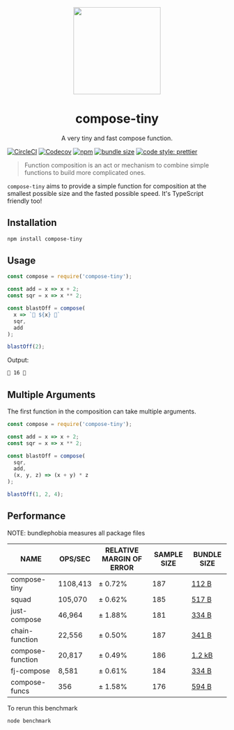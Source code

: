 <div align="center">
  <img width="200" height="200"
    src="https://emojipedia-us.s3.dualstack.us-west-1.amazonaws.com/thumbs/240/apple/129/musical-score_1f3bc.png">
  <h1>compose-tiny</h1>
  <p>A very tiny and fast compose function.</p>
</div>

[![CircleCI](https://img.shields.io/circleci/project/github/hipstersmoothie/compose-tiny/master.svg?style=for-the-badge)](https://circleci.com/gh/hipstersmoothie/compose-tiny/tree/master) [![Codecov](https://img.shields.io/codecov/c/github/hipstersmoothie/compose-tiny.svg?style=for-the-badge)](https://codecov.io/gh/hipstersmoothie/compose-tiny) [![npm](https://img.shields.io/npm/v/compose-tiny.svg?style=for-the-badge)](https://www.npmjs.com/package/compose-tiny) [![bundle size](http://img.badgesize.io/hipstersmoothie/compose-tiny/master/index.js.svg?style=for-the-badge)](https://www.npmjs.com/package/compose-tiny) [![code style: prettier](https://img.shields.io/badge/code_style-prettier-ff69b4.svg?style=for-the-badge)](https://github.com/prettier/prettier)

> Function composition is an act or mechanism to combine simple functions to build more complicated ones.

`compose-tiny` aims to provide a simple function for composition at the smallest possible size and the fasted possible speed. It's TypeScript friendly too!

## Installation

```sh
npm install compose-tiny
```

## Usage

```js
const compose = require('compose-tiny');

const add = x => x + 2;
const sqr = x => x ** 2;

const blastOff = compose(
  x => `🚀 ${x} 🚀`
  sqr,
  add
);

blastOff(2);
```

Output:

```sh
🚀 16 🚀
```

## Multiple Arguments

The first function in the composition can take multiple arguments.

```js
const compose = require('compose-tiny');

const add = x => x + 2;
const sqr = x => x ** 2;

const blastOff = compose(
  sqr,
  add,
  (x, y, z) => (x + y) * z
);

blastOff(1, 2, 4);
```

## Performance

NOTE: bundlephobia measures all package files

| NAME             | OPS/SEC  | RELATIVE MARGIN OF ERROR                      | SAMPLE SIZE | BUNDLE SIZE                                                |
| ---------------- | -------- | --------------------------------------------- | ----------- | ---------------------------------------------------------- |
| compose-tiny     | 1108,413 | ± 0.72%                                       | 187         | [112 B](https://bundlephobia.com/result?p=compose-tiny)     |
| squad            | 105,070  | ± 0.62% | 185         | [517 B](https://bundlephobia.com/result?p=squad)            |
| just-compose     | 46,964   | ± 1.88%                                       | 181         | [334 B](https://bundlephobia.com/result?p=just-compose)     |
| chain-function   | 22,556   | ± 0.50%                                       | 187         | [341 B](https://bundlephobia.com/result?p=chain-function)   |
| compose-function | 20,817   | ± 0.49%                                       | 186         | [1.2 kB](https://bundlephobia.com/result?p=compose-function) |
| fj-compose       | 8,581    | ± 0.61%                                       | 184         | [334 B](https://bundlephobia.com/result?p=fj-compose)       |
| compose-funcs    | 356      | ± 1.58%                                       | 176         | [594 B](https://bundlephobia.com/result?p=compose-funcs)    |

To rerun this benchmark

```sh
node benchmark
```
